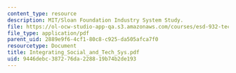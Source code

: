 ```yaml
---
content_type: resource
description: MIT/Sloan Foundation Industry System Study.
file: https://ol-ocw-studio-app-qa.s3.amazonaws.com/courses/esd-932-technology-policy-organizations-spring-2005/9446debc387276da228819b74b2de193_Integrating_Social_and_Tech_Sys.pdf
file_type: application/pdf
parent_uid: 2889e9f6-4cf1-80c8-c925-da505afca7f0
resourcetype: Document
title: Integrating_Social_and_Tech_Sys.pdf
uid: 9446debc-3872-76da-2288-19b74b2de193
---
```

